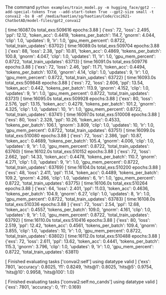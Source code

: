 
The command `python examples/train_model.py -m hugging_face/gpt2 --add-special-tokens True --add-start-token True --gpt2-size small -t convai2 -bs 8 -mf /media/haotian/sg/haotian/Code/csc2621-ChatbotAD/model-files/gpt2_convai2`

[ time:16087.0s total_exs:509616 epochs:3.88 ] {'exs': 72, 'loss': 2.495, 'ppl': 12.12, 'token_acc': 0.4419, 'tokens_per_batch': 114.7, 'gnorm': 4.044, 'clip': 1.0, 'updates': 9, 'lr': 1.0, 'gpu_mem_percent': 0.8722, 'total_train_updates': 63702}
[ time:16089.0s total_exs:509704 epochs:3.88 ] {'exs': 88, 'loss': 2.38, 'ppl': 10.81, 'token_acc': 0.4869, 'tokens_per_batch': 100.8, 'gnorm': 4.047, 'clip': 1.0, 'updates': 11, 'lr': 1.0, 'gpu_mem_percent': 0.8722, 'total_train_updates': 63713}
[ time:16091.0s total_exs:509776 epochs:3.88 ] {'exs': 72, 'loss': 2.46, 'ppl': 11.71, 'token_acc': 0.4494, 'tokens_per_batch': 107.6, 'gnorm': 4.14, 'clip': 1.0, 'updates': 9, 'lr': 1.0, 'gpu_mem_percent': 0.8722, 'total_train_updates': 63722}
[ time:16093.0s total_exs:509848 epochs:3.88 ] {'exs': 72, 'loss': 2.606, 'ppl': 13.54, 'token_acc': 0.442, 'tokens_per_batch': 113.9, 'gnorm': 4.152, 'clip': 1.0, 'updates': 9, 'lr': 1.0, 'gpu_mem_percent': 0.8722, 'total_train_updates': 63731}
[ time:16095.0s total_exs:509928 epochs:3.88 ] {'exs': 80, 'loss': 2.576, 'ppl': 13.15, 'token_acc': 0.4279, 'tokens_per_batch': 101.2, 'gnorm': 4.325, 'clip': 1.0, 'updates': 10, 'lr': 1.0, 'gpu_mem_percent': 0.8722, 'total_train_updates': 63741}
[ time:16097.0s total_exs:510008 epochs:3.88 ] {'exs': 80, 'loss': 2.328, 'ppl': 10.26, 'token_acc': 0.4533, 'tokens_per_batch': 106.1, 'gnorm': 3.809, 'clip': 1.0, 'updates': 10, 'lr': 1.0, 'gpu_mem_percent': 0.8722, 'total_train_updates': 63751}
[ time:16099.0s total_exs:510080 epochs:3.88 ] {'exs': 72, 'loss': 2.386, 'ppl': 10.87, 'token_acc': 0.4689, 'tokens_per_batch': 105.4, 'gnorm': 4.006, 'clip': 1.0, 'updates': 9, 'lr': 1.0, 'gpu_mem_percent': 0.8722, 'total_train_updates': 63760}
[ time:16102.0s total_exs:510152 epochs:3.88 ] {'exs': 72, 'loss': 2.662, 'ppl': 14.33, 'token_acc': 0.4478, 'tokens_per_batch': 110.7, 'gnorm': 4.271, 'clip': 1.0, 'updates': 9, 'lr': 1.0, 'gpu_mem_percent': 0.8722, 'total_train_updates': 63769}
[ time:16104.0s total_exs:510200 epochs:3.88 ] {'exs': 48, 'loss': 2.411, 'ppl': 11.14, 'token_acc': 0.4489, 'tokens_per_batch': 109.2, 'gnorm': 4.266, 'clip': 1.0, 'updates': 6, 'lr': 1.0, 'gpu_mem_percent': 0.8722, 'total_train_updates': 63775}
[ time:16106.0s total_exs:510264 epochs:3.88 ] {'exs': 64, 'loss': 2.401, 'ppl': 11.03, 'token_acc': 0.4636, 'tokens_per_batch': 104.9, 'gnorm': 6.27, 'clip': 1.0, 'updates': 8, 'lr': 1.0, 'gpu_mem_percent': 0.8722, 'total_train_updates': 63783}
[ time:16108.0s total_exs:510336 epochs:3.88 ] {'exs': 72, 'loss': 2.54, 'ppl': 12.68, 'token_acc': 0.4557, 'tokens_per_batch': 109.0, 'gnorm': 4.161, 'clip': 1.0, 'updates': 9, 'lr': 1.0, 'gpu_mem_percent': 0.8722, 'total_train_updates': 63792}
[ time:16110.0s total_exs:510416 epochs:3.88 ] {'exs': 80, 'loss': 2.519, 'ppl': 12.42, 'token_acc': 0.4561, 'tokens_per_batch': 109.4, 'gnorm': 3.855, 'clip': 1.0, 'updates': 10, 'lr': 1.0, 'gpu_mem_percent': 0.8722, 'total_train_updates': 63802}
[ time:16112.0s total_exs:510488 epochs:3.88 ] {'exs': 72, 'loss': 2.611, 'ppl': 13.62, 'token_acc': 0.4441, 'tokens_per_batch': 115.3, 'gnorm': 3.796, 'clip': 1.0, 'updates': 9, 'lr': 1.0, 'gpu_mem_percent': 0.8722, 'total_train_updates': 63811}



[ Finished evaluating tasks ['convai2:self'] using datatype valid ]
{'exs': 7801, 'accuracy': 0.8025, 'f1': 0.8249, 'hits@1': 0.8025, 'hits@5': 0.9754, 'hits@10': 0.9958, 'hits@100': 1.0}

[ Finished evaluating tasks ['convai2:self:no_cands'] using datatype valid ]
{'exs': 7801, 'accuracy': 0, 'f1': 0.169}
